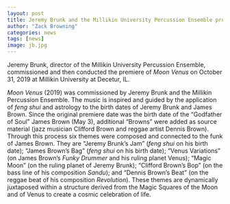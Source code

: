 ```yaml
---
layout: post
title: Jeremy Brunk and the Millikin University Percussion Ensemble premiere <i>Moon Venus</i>
author: "Zack Browning"
categories: news
tags: [news]
image: jb.jpg
---
```

Jeremy Brunk, director of the Millikin University Percussion Ensemble, commissioned and then conducted the premiere of <i>Moon Venus</i> on October 31, 2019 at Millikin University at Decetur, IL. 

<i>Moon Venus</i> (2019) was commissioned by Jeremy Brunk and the Millikin Percussion Ensemble.   The music is inspired and guided by the application of <i>feng shui</i> and astrology to the birth dates of Jeremy Brunk and James Brown.  Since the original premiere date was the birth date of the “Godfather of Soul” James Brown (May 3), additional “Browns” were added as source material (jazz musician Clifford Brown and reggae artist Dennis Brown).  Through this process six themes were composed and connected to the funk of James Brown. They are “Jeremy Brunk’s Jam” (<i>feng shui</i> on his birth date); “James Brown’s Bag” (<i>feng shui</i> on his birth date); “Venus Variations” (on James Brown’s <i>Funky Drummer</i> and his ruling planet Venus); “Magic Moon” (on the ruling planet of Jeremy Brunk); “Clifford Brown’s Bop” (on the bass line of his composition <i>Sandu</i>); and “Dennis Brown’s Beat” (on the reggae beat of his composition <i>Revolution</i>). These themes are dynamically juxtaposed within a structure derived from the Magic Squares of the Moon and of Venus to create a cosmic celebration of life.
